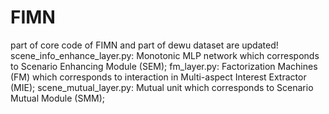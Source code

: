 # FIMN
part of core code of FIMN and part of dewu dataset are updated! 
scene_info_enhance_layer.py: Monotonic MLP network which corresponds to Scenario Enhancing Module (SEM);
fm_layer.py: Factorization Machines (FM) which corresponds to interaction in Multi-aspect Interest Extractor (MIE);
scene_mutual_layer.py: Mutual unit which corresponds to Scenario Mutual Module (SMM); 


